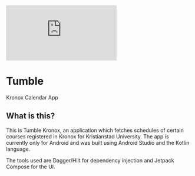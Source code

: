 ![alt text](https://github.com/BlieNuckel/kronoxToApp/blob/main/app/src/main/res/mipmap-anydpi-v26/ic_launcher_round.xml?raw=true)

# Tumble
Kronox Calendar App


## What is this?

This is Tumble Kronox, an application which fetches schedules of certain courses registered in Kronox for Kristianstad University.
The app is currently only for Android and was built using Android Studio and the Kotlin language. 

The tools used are Dagger/Hilt for dependency injection and Jetpack Compose for the UI.

